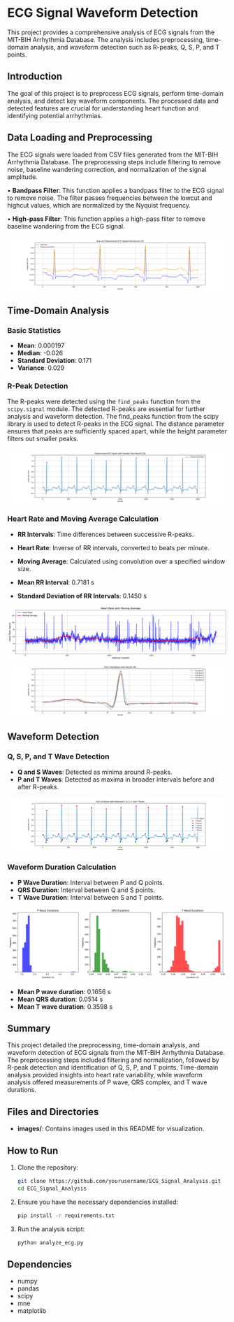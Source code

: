 # ECG Signal Waveform Detection

This project provides a comprehensive analysis of ECG signals from the MIT-BIH Arrhythmia Database. The analysis includes preprocessing, time-domain analysis, and waveform detection such as R-peaks, Q, S, P, and T points.

## Introduction

The goal of this project is to preprocess ECG signals, perform time-domain analysis, and detect key waveform components. The processed data and detected features are crucial for understanding heart function and identifying potential arrhythmias.

## Data Loading and Preprocessing

The ECG signals were loaded from CSV files generated from the MIT-BIH Arrhythmia Database. The preprocessing steps include filtering to remove noise, baseline wandering correction, and normalization of the signal amplitude.

• **Bandpass Filter**: This function applies a bandpass filter to the ECG signal to remove noise. The filter passes frequencies between the lowcut and highcut values, which are normalized by the Nyquist frequency.

• **High-pass Filter**: This function applies a high-pass filter to remove baseline wandering from the ECG signal.


![Preprocessed vs Raw ECG Signal](images/raw_and_preprocessed_signal.png)

## Time-Domain Analysis

### Basic Statistics

- **Mean**: 0.000197
- **Median**: -0.026
- **Standard Deviation**: 0.171
- **Variance**: 0.029

### R-Peak Detection

The R-peaks were detected using the `find_peaks` function from the `scipy.signal` module. The detected R-peaks are essential for further analysis and waveform detection. The find_peaks function from the scipy library is used to detect R-peaks in the ECG signal. The distance parameter ensures that peaks are sufficiently spaced apart, while the height parameter filters out smaller peaks.   

![R-peaks Detection](images/r_peaks_detection.png)


### Heart Rate and Moving Average Calculation

- **RR Intervals**: Time differences between successive R-peaks.
- **Heart Rate**: Inverse of RR intervals, converted to beats per minute.
- **Moving Average**: Calculated using convolution over a specified window size.

- **Mean RR Interval**: 0.7181 s
- **Standard Deviation of RR Intervals**: 0.1450 s

![Moving average](images/heart_rate.png)
![Heart beats](images/heartbeats.png)

## Waveform Detection

### Q, S, P, and T Wave Detection

- **Q and S Waves**: Detected as minima around R-peaks.
- **P and T Waves**: Detected as maxima in broader intervals before and after R-peaks.

![Wave Detection](images/wave_detection.png)

### Waveform Duration Calculation

- **P Wave Duration**: Interval between P and Q points.
- **QRS Duration**: Interval between Q and S points.
- **T Wave Duration**: Interval between S and T points.

![Waveform Durations](images/waveform_durations.png)

- **Mean P wave duration**: 0.1656 s
- **Mean QRS duration**: 0.0514 s
- **Mean T wave duration**: 0.3598 s

## Summary

This project detailed the preprocessing, time-domain analysis, and waveform detection of ECG signals from the MIT-BIH Arrhythmia Database. The preprocessing steps included filtering and normalization, followed by R-peak detection and identification of Q, S, P, and T points. Time-domain analysis provided insights into heart rate variability, while waveform analysis offered measurements of P wave, QRS complex, and T wave durations.

## Files and Directories

- **images/**: Contains images used in this README for visualization.

## How to Run

1. Clone the repository:
    ```bash
    git clone https://github.com/yourusername/ECG_Signal_Analysis.git
    cd ECG_Signal_Analysis
    ```

2. Ensure you have the necessary dependencies installed:
    ```bash
    pip install -r requirements.txt
    ```

3. Run the analysis script:
    ```bash
    python analyze_ecg.py
    ```

## Dependencies

- numpy
- pandas
- scipy
- mne
- matplotlib


